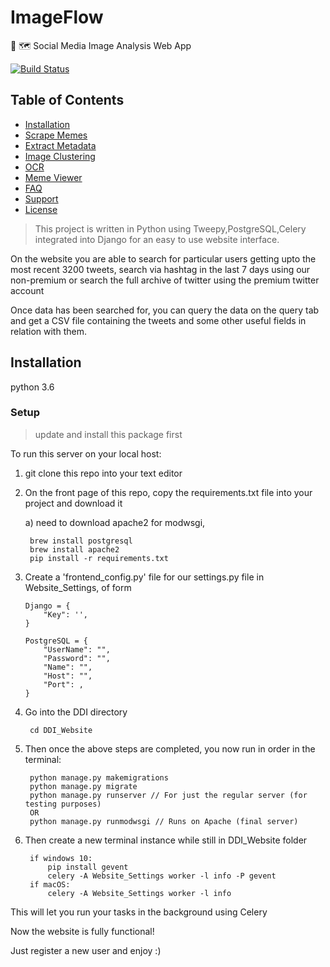 # ImageFlow
🔎 🗺️ Social Media Image Analysis Web App

[![Build Status](http://img.shields.io/travis/badges/badgerbadgerbadger.svg?style=flat-square)](https://travis-ci.org/badges/badgerbadgerbadger)

## Table of Contents

- [Installation](#installation)
- [Scrape Memes](#scrape)
- [Extract Metadata](#extract)
- [Image Clustering](#image-clustering)
- [OCR](#ocr)
- [Meme Viewer](#meme-viewer)
- [FAQ](#faq)
- [Support](#support)
- [License](#license)

> This project is written in Python using Tweepy,PostgreSQL,Celery integrated into Django for an easy to use website interface.

On the website you are able to search for particular users getting upto the most recent 3200 tweets, search via hashtag in the last 7 days using our non-premium or search the full archive of twitter using the premium twitter account

Once data has been searched for, you can query the data on the query tab and get a CSV file containing the tweets and some other useful fields in relation with them.

## Installation
python 3.6

### Setup

> update and install this package first


To run this server on your local host:

1) git clone this repo into your text editor

2) On the front page of this repo, copy the requirements.txt file into your project and download it

      a) need to download apache2 for modwsgi, 
        
        brew install postgresql
        brew install apache2
        pip install -r requirements.txt 
               
3) Create a 'frontend_config.py' file for our settings.py file in Website_Settings, of form

       Django = {
           "Key": '',
       }

       PostgreSQL = {
           "UserName": "",
           "Password": "",
           "Name": "",
           "Host": "",
           "Port": ,
       }
        
4) Go into the DDI directory

        cd DDI_Website

5) Then once the above steps are completed, you now run in order in the terminal:

        python manage.py makemigrations
        python manage.py migrate
        python manage.py runserver // For just the regular server (for testing purposes)
        OR  
        python manage.py runmodwsgi // Runs on Apache (final server)

6) Then create a new terminal instance while still in DDI_Website folder

        if windows 10:
            pip install gevent 
            celery -A Website_Settings worker -l info -P gevent
        if macOS:
            celery -A Website_Settings worker -l info

This will let you run your tasks in the background using Celery

Now the website is fully functional!

Just register a new user and enjoy :)
